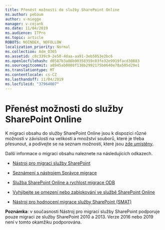 ```yaml
---
title: Přenést možnosti do služby SharePoint Online
ms.author: pebaum
author: v-miegge
manager: v-cojank
ms.date: 11/04/2019
ms.audience: ITPro
ms.topic: article
ROBOTS: NOINDEX, NOFOLLOW
localization_priority: Normal
ms.collection: Adm_O365
ms.assetid: c8c339c9-2e50-4daa-aa91-3eb5053e2bc6
ms.openlocfilehash: d0587b3a86b90358359c03fe32e9919facd30883
ms.sourcegitcommit: a8945ab0008f138b2992175b0640e78a505d29e1
ms.translationtype: MT
ms.contentlocale: cs-CZ
ms.lasthandoff: 11/04/2019
ms.locfileid: "37964007"
---
```

# <a name="migrate-options-to-sharepoint-online"></a>Přenést možnosti do služby SharePoint Online

K migraci obsahu do služby SharePoint Online jsou k dispozici různé možnosti v závislosti na velikosti a množství souborů, které je třeba přesunout, a podívejte se na seznam možností, které jsou [zde umístěny](https://docs.microsoft.com/sharepointmigration/migrate-to-sharepoint-online).

Další informace o migraci obsahu naleznete na následujících odkazech.

- [Nástroj pro migraci služby SharePoint](https://docs.microsoft.com/sharepointmigration/introducing-the-sharepoint-migration-tool)

- [Seznámení s nástrojem Správce migrace](https://docs.microsoft.com/sharepointmigration/mm-get-started)

- [Služba SharePoint Online a rychlost migrace ODB](https://docs.microsoft.com/sharepointmigration/sharepoint-online-and-onedrive-migration-speed)

- [Vyhýbejte se omezení nebo zablokování ve službě SharePoint Online](https://docs.microsoft.com/sharepoint/dev/general-development/how-to-avoid-getting-throttled-or-blocked-in-sharepoint-online)

- [Nástroj pro hodnocení migrace služby SharePoint (SMAT)](https://www.microsoft.com/download/details.aspx?id=53598&amp;751be11f-ede8-5a0c-058c-2ee190a24fa6=True)

**Poznámka**: v současnosti Nástroj pro migraci služby SharePoint podporuje pouze migraci ze služby SharePoint 2010 a 2013. Verze 2016 nebo 2019 není v tomto okamžiku podporována.
